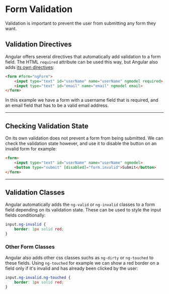# Form Validation
Validation is important to prevent the user from submitting any form they want.

## Validation Directives
Angular offers several directives that automatically add validation to a form field. The HTML `required` attribute can be used this way, but Angular also adds [its own directives](https://angular.io/api?query=validator&type=directive):
```html
<form #form="ngForm">
    <input type="text" id="userName" name="userName" ngmodel required>
    <input type="text" id="email" name="email" ngmodel email>
</form>
```
In this example we have a form with a username field that is required, and an email field that has to be a valid email address.

---
## Checking Validation State
On its own validation does not prevent a form from being submitted. We can check the validation state however, and use it to disable the button on an invalid form for example:
```html
<form>
    <input type="text" id="userName" name="userName" ngmodel>
    <button type="submit" [disabled]="form.invalid">Submit</button>
</form>
```

---
## Validation Classes
Angular automatically adds the `ng-valid` or `ng-invalid` classes to a form field depending on its validation state. These can be used to style the input fields conditionally:
```css
input.ng-invalid {
    border: 1px solid red;
}
```
### Other Form Classes
Angular also adds other css classes suchs as `ng-dirty` or `ng-touched` to these fields.
Using `ng-touched` for example we can show a red border on a field only if it's invalid and has already been clicked by the user:
```css
input.ng-invalid.ng-touched {
    border: 1px solid red;
}
```
